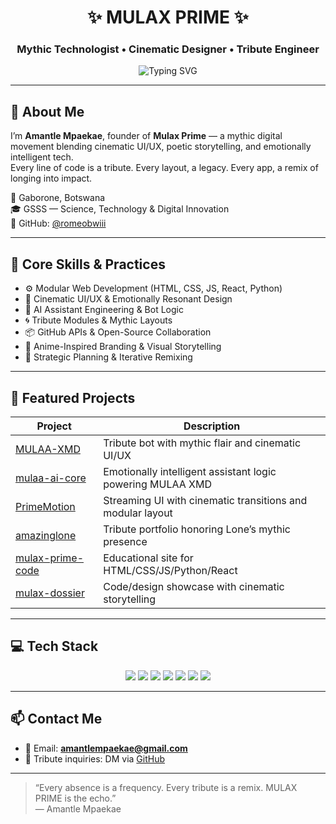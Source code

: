 <h1 align="center">✨ MULAX PRIME ✨</h1>
<h3 align="center">Mythic Technologist • Cinematic Designer • Tribute Engineer</h3>

<p align="center">
  <img src="https://readme-typing-svg.demolab.com?font=Fira+Code&weight=500&size=22&pause=1000&color=F70000&center=true&vCenter=true&width=435&lines=Turning+longing+into+code...;Remixing+emotion+into+design...;Building+MULAA+XMD+with+cinematic+impact..." alt="Typing SVG" />
</p>

---

## 🔮 About Me

I’m **Amantle Mpaekae**, founder of **Mulax Prime** — a mythic digital movement blending cinematic UI/UX, poetic storytelling, and emotionally intelligent tech.  
Every line of code is a tribute. Every layout, a legacy. Every app, a remix of longing into impact.

📍 Gaborone, Botswana  
🎓 GSSS — Science, Technology & Digital Innovation  
🧠 GitHub: [@romeobwiii](https://github.com/romeobwiii)

---

## 🧠 Core Skills & Practices

- ⚙️ Modular Web Development (HTML, CSS, JS, React, Python)  
- 🎥 Cinematic UI/UX & Emotionally Resonant Design  
- 🤖 AI Assistant Engineering & Bot Logic  
- 🌀 Tribute Modules & Mythic Layouts  
- 📦 GitHub APIs & Open-Source Collaboration  
- 🎨 Anime-Inspired Branding & Visual Storytelling  
- 🧭 Strategic Planning & Iterative Remixing

---

## 🚀 Featured Projects

| Project         | Description                                                                 |
|----------------|-----------------------------------------------------------------------------|
| [MULAA-XMD](https://github.com/romeobwiii/MULAA-XMD)         | Tribute bot with mythic flair and cinematic UI/UX                     |
| [mulaa-ai-core](https://github.com/romeobwiii/mulaa-ai-core) | Emotionally intelligent assistant logic powering MULAA XMD            |
| [PrimeMotion](https://github.com/romeobwiii/PrimeMotion)     | Streaming UI with cinematic transitions and modular layout            |
| [amazinglone](https://github.com/romeobwiii/amazinglone)     | Tribute portfolio honoring Lone’s mythic presence                     |
| [mulax-prime-code](https://github.com/romeobwiii/mulax-prime-code) | Educational site for HTML/CSS/JS/Python/React                         |
| [mulax-dossier](https://github.com/romeobwiii/mulax-dossier) | Code/design showcase with cinematic storytelling                      |

---

## 💻 Tech Stack

<p align="center">
  <img src="https://img.shields.io/badge/html5-%23E34F26.svg?style=for-the-badge&logo=html5&logoColor=white"/>
  <img src="https://img.shields.io/badge/css3-%231572B6.svg?style=for-the-badge&logo=css3&logoColor=white"/>
  <img src="https://img.shields.io/badge/javascript-%23323330.svg?style=for-the-badge&logo=javascript&logoColor=%23F7DF1E"/>
  <img src="https://img.shields.io/badge/python-3670A0?style=for-the-badge&logo=python&logoColor=ffdd54"/>
  <img src="https://img.shields.io/badge/react-%2320232a.svg?style=for-the-badge&logo=react&logoColor=%2361DAFB"/>
  <img src="https://img.shields.io/badge/github-%23121011.svg?style=for-the-badge&logo=github&logoColor=white"/>
  <img src="https://img.shields.io/badge/figma-%23F24E1E.svg?style=for-the-badge&logo=figma&logoColor=white"/>
</p>

---

## 📫 Contact Me

- 📧 Email: **amantlempaekae@gmail.com**  
- 🧠 Tribute inquiries: DM via [GitHub](https://github.com/romeobwiii)

---

> “Every absence is a frequency. Every tribute is a remix. MULAX PRIME is the echo.”  
> — Amantle Mpaekae

<!-- Mythically remixed with GPRM ( https://gprm.itsvg.in ) -->
